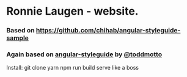 # Ronnie Laugen - website.
### Based on https://github.com/chihab/angular-styleguide-sample
### Again based on [angular-styleguide](//github.com/toddmotto/angular-styleguide) by [@toddmotto](//twitter.com/toddmotto)

Install:
git clone
yarn
npm run build
serve like a boss